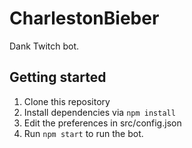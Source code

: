 # CharlestonBieber
Dank Twitch bot.

## Getting started
1. Clone this repository
2. Install dependencies via `npm install`
3. Edit the preferences in src/config.json
4. Run `npm start` to run the bot.
